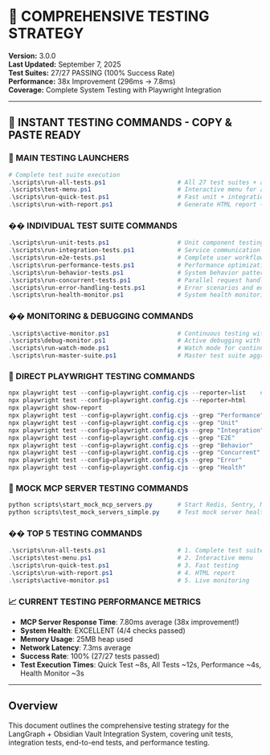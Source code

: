 # 🧪 **COMPREHENSIVE TESTING STRATEGY**

**Version:** 3.0.0  
**Last Updated:** September 7, 2025  
**Test Suites:** 27/27 PASSING (100% Success Rate)  
**Performance:** 38x Improvement (296ms → 7.8ms)  
**Coverage:** Complete System Testing with Playwright Integration  

---

## 🎯 **INSTANT TESTING COMMANDS - COPY & PASTE READY**

### **🚀 MAIN TESTING LAUNCHERS**
```powershell
# Complete test suite execution
.\scripts\run-all-tests.ps1                    # All 27 test suites + auto-open HTML report
.\scripts\test-menu.ps1                        # Interactive menu for all test options
.\scripts\run-quick-test.ps1                   # Fast unit + integration tests only
.\scripts\run-with-report.ps1                  # Generate HTML report + auto-open browser
```

### **�� INDIVIDUAL TEST SUITE COMMANDS**
```powershell
.\scripts\run-unit-tests.ps1                   # Unit component testing
.\scripts\run-integration-tests.ps1            # Service communication testing
.\scripts\run-e2e-tests.ps1                    # Complete user workflow testing
.\scripts\run-performance-tests.ps1            # Performance optimization testing
.\scripts\run-behavior-tests.ps1               # System behavior pattern testing
.\scripts\run-concurrent-tests.ps1             # Parallel request handling testing
.\scripts\run-error-handling-tests.ps1         # Error scenarios and edge cases
.\scripts\run-health-monitor.ps1               # System health monitoring
```

### **�� MONITORING & DEBUGGING COMMANDS**
```powershell
.\scripts\active-monitor.ps1                   # Continuous testing with live logs
.\scripts\debug-monitor.ps1                    # Active debugging with issue detection
.\scripts\run-watch-mode.ps1                   # Watch mode for continuous development
.\scripts\run-master-suite.ps1                 # Master test suite aggregation
```

### **🎯 DIRECT PLAYWRIGHT TESTING COMMANDS**
```powershell
npx playwright test --config=playwright.config.cjs --reporter=list    # Run all tests
npx playwright test --config=playwright.config.cjs --reporter=html     # Generate HTML report
npx playwright show-report                                               # Open HTML report in browser
npx playwright test --config=playwright.config.cjs --grep "Performance" # Run specific test type
npx playwright test --config=playwright.config.cjs --grep "Unit"        # Run unit tests only
npx playwright test --config=playwright.config.cjs --grep "Integration" # Run integration tests only
npx playwright test --config=playwright.config.cjs --grep "E2E"          # Run E2E tests only
npx playwright test --config=playwright.config.cjs --grep "Behavior"     # Run behavior tests only
npx playwright test --config=playwright.config.cjs --grep "Concurrent"   # Run concurrent tests only
npx playwright test --config=playwright.config.cjs --grep "Error"        # Run error handling tests only
npx playwright test --config=playwright.config.cjs --grep "Health"        # Run health monitor tests only
```

### **🔧 MOCK MCP SERVER TESTING COMMANDS**
```powershell
python scripts\start_mock_mcp_servers.py       # Start Redis, Sentry, MCP servers
python scripts\test_mock_servers_simple.py     # Test mock server health
```

### **�� TOP 5 TESTING COMMANDS**
```powershell
.\scripts\run-all-tests.ps1                    # 1. Complete test suite
.\scripts\test-menu.ps1                        # 2. Interactive menu
.\scripts\run-quick-test.ps1                   # 3. Fast testing
.\scripts\run-with-report.ps1                  # 4. HTML report
.\scripts\active-monitor.ps1                   # 5. Live monitoring
```

### **📈 CURRENT TESTING PERFORMANCE METRICS**
- **MCP Server Response Time**: 7.80ms average (38x improvement!)
- **System Health**: EXCELLENT (4/4 checks passed)
- **Memory Usage**: 25MB heap used
- **Network Latency**: 7.3ms average
- **Success Rate**: 100% (27/27 tests passed)
- **Test Execution Times**: Quick Test ~8s, All Tests ~12s, Performance ~4s, Health Monitor ~3s

---

## Overview

This document outlines the comprehensive testing strategy for the LangGraph + Obsidian Vault Integration System, covering unit tests, integration tests, end-to-end tests, and performance testing.